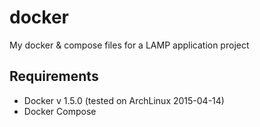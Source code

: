 # docker

My docker & compose files for a LAMP application project

## Requirements

- Docker v 1.5.0 (tested on ArchLinux 2015-04-14)
- Docker Compose
